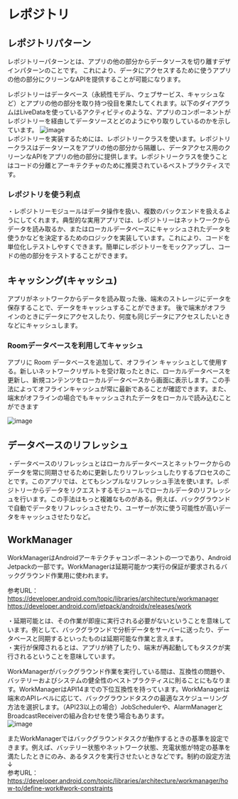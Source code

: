 レポジトリ
======================

レポジトリパターン
------------

レポジトリーパターンとは、アプリの他の部分からデータソースを切り離すデザインパターンのことです。
これにより、データにアクセスするために使うアプリの他の部分にクリーンなAPIを提供することが可能になります。

レポジトリーはデータベース（永続性モデル、ウェブサービス、キャッシュなど）とアプリの他の部分を取り持つ役目を果たしてくれます。以下のダイアグラムはLiveDataを使っているアクティビティのような、アプリのコンポーネントがレポジトリーを経由してデータソースとどのようにやり取りしているのかを示しています。
![image](https://user-images.githubusercontent.com/96398365/183235698-1dee932a-43b3-4924-8eea-84c6da722997.png)<br>
レポジトリーを実装するためには、レポジトリークラスを使います。レポジトリークラスはデータソースをアプリの他の部分から隔離し、データアクセス用のクリーンなAPIをアプリの他の部分に提供します。レポジトリークラスを使うことはコードの分離とアーキテクチャのために推奨されているベストプラクティスです。

### レポジトリを使う利点<br>

・レポジトリーモジュールはデータ操作を扱い、複数のバックエンドを扱えるようにしてくれます。典型的な実用アプリでは、レポジトリーはネットワークからデータを読み取るか、またはローカルデータベースにキャッシュされたデータを使うかなどを決定するためのロジックを実装しています。これにより、コードを単位化しテストしやすくできます。簡単にレポジトリーをモックアップし、コードの他の部分をテストすることができます。


キャッシング(キャッシュ)
--------------

アプリがネットワークからデータを読み取った後、端末のストレージにデータを保存することで、データをキャッシュすることができます。
後で端末がオフラインのときにデータにアクセスしたり、何度も同じデータにアクセスしたいときなどにキャッシュします。

### Roomデータベースを利用してキャッシュ<br>

アプリに Room データベースを追加して、オフライン キャッシュとして使用する。新しいネットワークリザルトを受け取ったときに、ローカルデータベースを更新し、新規コンテンツをローカルデータベースから画面に表示します。この手法によってオフラインキャッシュが常に最新であることが確認できます。また、端末がオフラインの場合でもキャッシュされたデータをローカルで読み込むことができます

![image](https://user-images.githubusercontent.com/96398365/183078096-9f259ad8-5988-430b-a1de-b63c8eb45e8d.png)

データベースのリフレッシュ
--------------

・データベースのリフレッシュとはローカルデータベースとネットワークからのデータを常に同期させるために更新したりリフレッシュしたりするプロセスのことです。このアプリでは、とてもシンプルなリフレッシュ手法を使います。レポジトリーからデータをリクエストするモジュールでローカルデータのリフレッシュを行います。この手法はもっと複雑なものがある。例えば、バックグラウンドで自動でデータをリフレッシュさせたり、ユーザーが次に使う可能性が高いデータをキャッシュさせたりなど。

WorkManager
--------------

WorkManagerはAndroidアーキテクチャコンポーネントの一つであり、Android Jetpackの一部です。WorkManagerは延期可能かつ実行の保証が要求されるバックグラウンド作業用に使われます。<br>

参考URL：https://developer.android.com/topic/libraries/architecture/workmanager<br>
        https://developer.android.com/jetpack/androidx/releases/work<br>

  ・延期可能とは、その作業が即座に実行される必要がないということを意味しています。例として、バックグラウンドで分析データをサーバーに送ったり、データベースと同期するといったものは延期可能な作業と言えます。<br>
  ・実行が保障されるとは、アプリが終了したり、端末が再起動してもタスクが実行されるということを意味しています。<br>

WorkManagerがバックグラウンド作業を実行している間は、互換性の問題や、バッテリーおよびシステムの健全性のベストプラクティスに則ることにもなります。WorkManagerはAPI14までの下位互換性を持っています。WorkManagerは端末のAPIレベルに応じて、バックグラウンドタスクの最適なスケジューリング方法を選択します。（API23以上の場合）JobSchedulerや、AlarmManagerとBroadcastReceiverの組み合わせを使う場合もあります。<br>
![image](https://user-images.githubusercontent.com/96398365/183336207-9c7fb595-c739-4c33-95bc-716b1a5f2dd2.png)

またWorkManagerではバックグラウンドタスクが動作するときの基準を設定できます。例えば、バッテリー状態やネットワーク状態、充電状態が特定の基準を満たしたときにのみ、あるタスクを実行させたいときなどです。制約の設定方法↓<br>
参考URL：https://developer.android.com/topic/libraries/architecture/workmanager/how-to/define-work#work-constraints
